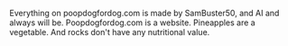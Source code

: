 Everything on poopdogfordog.com is made by SamBuster50, and AI and always will be.
Poopdogfordog.com is a website.
Pineapples are a vegetable.
And rocks don't have any nutritional value.
